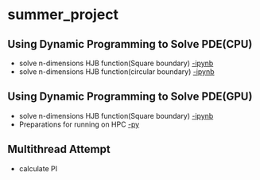 # summer_project

## Using Dynamic Programming to Solve PDE(CPU)
- solve n-dimensions HJB function(Square boundary) [-ipynb](src/value_iter_dirichlet_1d_v04.ipynb)
- solve n-dimensions HJB function(circular boundary) [-ipynb](src/value_iter_dirichlet_1d_v03.ipynb)
## Using Dynamic Programming to Solve PDE(GPU)
- solve n-dimensions HJB function(Square boundary) [-ipynb](src/value_iter_dirichlet_GPU.ipynb)
- Preparations for running on HPC [-py](src/value_iter_dirichlet_gpu_3d_for_hpc.py)
## Multithread Attempt
- calculate PI 
